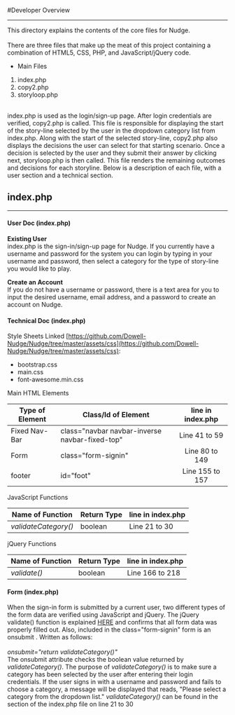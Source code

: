 #Developer Overview
***

This directory explains the contents of the core files for Nudge.      
<br> 
There are three files that make up the meat of this project containing a combination of HTML5, CSS, PHP, and JavaScript/jQuery code.           
* Main Files 
 1. index.php    
 2. copy2.php     
 3. storyloop.php     
<br>
index.php is used as the login/sign-up page. After login credentials are verified, copy2.php is called. This file is responsible for displaying the start of the story-line selected by the user in the dropdown category list from index.php. Along with the start of the selected story-line, copy2.php also displays the decisions the user can select for that starting scenario. Once a decision is selected by the user and they submit their answer by clicking next, storyloop.php is then called. This file renders the remaining outcomes and decisions for each storyline. Below is a description of each file, with a user section and a technical section.      

## index.php  
***

#### User Doc (index.php)

**Existing User**    
index.php is the sign-in/sign-up page for Nudge. If you currently have a username and password for the system you can login by typing in your username and password, then select a category for the type of story-line you
would like to play.     

**Create an Account**              
If you do not have a username or password, there is a text area for you to input the desired username, email address, and a password to create an account on Nudge.  

#### Technical Doc (index.php)

Style Sheets Linked [https://github.com/Dowell-Nudge/Nudge/tree/master/assets/css](https://github.com/Dowell-Nudge/Nudge/tree/master/assets/css):          
* bootstrap.css
* main.css
* font-awesome.min.css    

Main HTML Elements    

| Type of Element     | Class/Id of Element                            | line in index.php     | 
| ------------------- | ---------------------------------------------- |:---------------------:| 
| Fixed Nav-Bar       | class="navbar navbar-inverse navbar-fixed-top" | Line 41 to 59         |
| Form                | class="form-signin"                            | Line 80 to 149        |
| footer              | id="foot"                                      | Line 155 to 157       | 

JavaScript Functions   

| Name of Function     | Return Type     | line in index.php     | 
| -------------------- | --------------- | --------------------- |
| *validateCategory()* | boolean         | Line 21 to 30         | 


jQuery Functions    

| Name of Function     | Return Type     | line in index.php     | 
| -------------------- | --------------- | --------------------- | 
| *validate()*         | boolean         | Line 166 to 218       | 

#### Form (index.php) 

When the sign-in form is submitted by a current user, two different types of the form data are verified using JavaScript and jQuery.
The jQuery validate() function is explained [HERE](https://jqueryvalidation.org/validate) and confirms that all form data was properly filled out. 
Also, included in the class="form-signin" form is an onsubmit . Written as follows:      
<br>
*onsubmit="return validateCategory()"*
<br>
The onsubmit attribute checks the boolean value returned by *validateCategory()*. The purpose of *validateCategory()* is to make sure a category has been selected by the user after entering their login credentials. If the user signs in with a username and password and fails to choose a category, a message will be displayed that reads, "Please select a category from the dropdown list." *validateCategory()* can be found in the <head> section of the index.php file on line 21 to 30      




  

 
